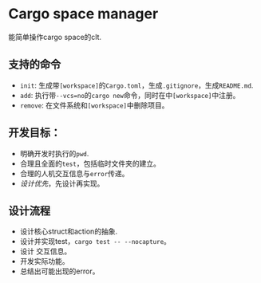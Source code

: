 # Cargo space manager
能简单操作cargo space的clt.

## 支持的命令
- `init`: 生成带`[workspace]`的`Cargo.toml`，生成`.gitignore`，生成`README.md`.
- `add`: 执行带`--vcs=no`的`cargo new`命令，同时在中`[workspace]`中注册。
- `remove`: 在文件系统和`[workspace]`中删除项目。

## 开发目标：
- 明确开发时执行的`pwd`.
- 合理且全面的`test`，包括临时文件夹的建立。
- 合理的人机交互信息与`error`传递。
- *设计优先*，先设计再实现。

## 设计流程
- 设计核心struct和action的抽象.
- 设计并实现test，`cargo test -- --nocapture`。
- 设计 交互信息。
- 开发实际功能。
- 总结出可能出现的error。